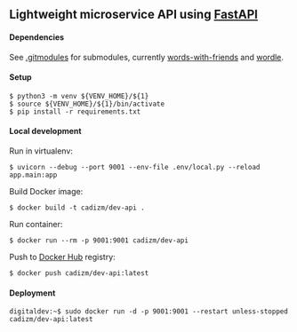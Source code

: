 ## Lightweight microservice API using [FastAPI](https://fastapi.tiangolo.com/)

#### Dependencies

See [.gitmodules](.gitmodules) for submodules, currently [words-with-friends](https://github.com/cadizm/words-with-friends)
and [wordle](https://github.com/cadizm/wordle).

#### Setup

```shell
$ python3 -m venv ${VENV_HOME}/${1}
$ source ${VENV_HOME}/${1}/bin/activate
$ pip install -r requirements.txt
```

#### Local development

Run in virtualenv:

```shell
$ uvicorn --debug --port 9001 --env-file .env/local.py --reload  app.main:app
```

Build Docker image:

```
$ docker build -t cadizm/dev-api .
```

Run container:

```shell
$ docker run --rm -p 9001:9001 cadizm/dev-api
```

Push to [Docker Hub](https://hub.docker.com/r/cadizm/dev-api) registry:

```
$ docker push cadizm/dev-api:latest
```

#### Deployment

```shell
digitaldev:~$ sudo docker run -d -p 9001:9001 --restart unless-stopped cadizm/dev-api:latest
```
